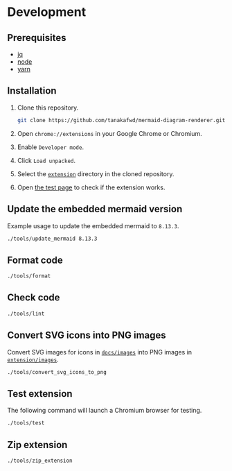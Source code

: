 # Development

## Prerequisites

- [jq](https://stedolan.github.io/jq/)
- [node](https://nodejs.org/)
- [yarn](https://yarnpkg.com/)

## Installation

1. Clone this repository.

    ```bash
    git clone https://github.com/tanakafwd/mermaid-diagram-renderer.git
    ```

1. Open `chrome://extensions` in your Google Chrome or Chromium.
1. Enable `Developer mode`.
1. Click `Load unpacked`.
1. Select the [`extension`](/extension) directory in the cloned repository.
1. Open [the test page](/tests/pages/valid.md) to check if the extension works.

## Update the embedded mermaid version

Example usage to update the embedded mermaid to `8.13.3`.

```bash
./tools/update_mermaid 8.13.3
```

## Format code

```bash
./tools/format
```

## Check code

```bash
./tools/lint
```

## Convert SVG icons into PNG images

Convert SVG images for icons in [`docs/images`](/docs/images) into PNG images in
[`extension/images`](/extension/images).

```bash
./tools/convert_svg_icons_to_png
```

## Test extension

The following command will launch a Chromium browser for testing.

```bash
./tools/test
```

## Zip extension

```bash
./tools/zip_extension
```
